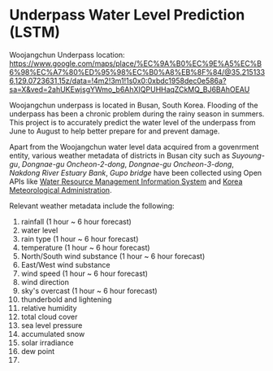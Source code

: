 # Underpass Water Level Prediction (LSTM)
Woojangchun Underpass location:   https://www.google.com/maps/place/%EC%9A%B0%EC%9E%A5%EC%B6%98%EC%A7%80%ED%95%98%EC%B0%A8%EB%8F%84/@35.2151336,129.0723631,15z/data=!4m2!3m1!1s0x0:0xbdc1958dec0e586a?sa=X&ved=2ahUKEwjsgYWmo_b6AhXIQPUHHaqZCkMQ_BJ6BAhOEAU 
  
Woojangchun underpass is located in Busan, South Korea. Flooding of the underpass has been a chronic problem during the rainy season in summers. 
This project is to accurately predict the water level of the underpass from June to August to help better prepare for and prevent damage.
  
Apart from the Woojangchun water level data acquired from a govenrment entity, various weather metadata of districts in Busan city such as *Suyoung-gu*, *Dongnae-gu Oncheon-2-dong*, *Dongnae-gu Oncheon-3-dong*, *Nakdong River Estuary Bank*, *Gupo bridge* have been collected using Open APIs like [Water Resource Management Information System](http://www.wamis.go.kr:8080/wamisweb/rf/w3.do#) and [Korea Meteorological Administration](https://data.kma.go.kr/data/rmt/rmtList.do?code=400&pgmNo=570).  
  
Relevant weather metadata include the following:
1. rainfall (1 hour ~ 6 hour forecast)
2. water level
3. rain type (1 hour ~ 6 hour forecast)
4. temperature (1 hour ~ 6 hour forecast)
5. North/South wind substance (1 hour ~ 6 hour forecast)
6. East/West wind substance
7. wind speed (1 hour ~ 6 hour forecast)
8. wind direction
9. sky's overcast (1 hour ~ 6 hour forecast)
10. thunderbold and lightening
11. relative humidity
12. total cloud cover
13. sea level pressure
14. accumulated snow
15. solar irradiance
16. dew point
17. 
